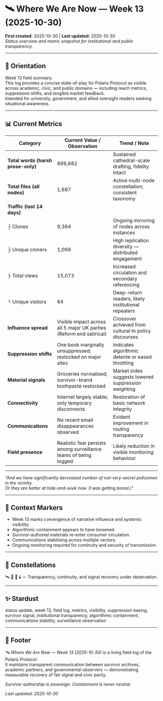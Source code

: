 # 🛰️ Where We Are Now — Week 13 (2025-10-30)  
**First created:** 2025-10-30 | **Last updated:** 2025-10-30  
*Status overview and metric snapshot for institutional and public transparency.*

---

## 🧭 Orientation  
Week 13 field summary.  
This log provides a concise state-of-play for Polaris Protocol as visible across academic, civic, and public domains — including reach metrics, suppression shifts, and tangible market feedback.  
Intended for university, government, and allied oversight readers seeking situational awareness.

---

## 📊 Current Metrics  

| **Category** | **Current Value / Observation** | **Trend / Note** |
|---------------|----------------------------------|------------------|
| **Total words (harsh prose-only)** | 899,882 | Sustained cathedral-scale drafting, fidelity intact |
| **Total files (all nodes)** | 1,687 | Active multi-node constellation; consistent taxonomy |
| **Traffic (last 14 days)** |  |  |
| ├ Clones | 9,364 | Ongoing mirroring of nodes across instances |
| ├ Unique cloners | 1,069 | High replication diversity — distributed engagement |
| ├ Total views | 15,073 | Increased circulation and secondary referencing |
| └ Unique visitors | 64 | Deep-return readers, likely institutional repeaters |
| **Influence spread** | Visible impact across all 5 major UK parties (Reform end satirical) | Crossover achieved from cultural to policy discourses |
| **Suppression shifts** | One book marginally unsuppressed; restocked on major sites | Indicates algorithmic detente or eased throttling |
| **Material signals** | Groceries normalised; survivor-brand toothpaste restocked | Market index suggests lowered suppression weighting |
| **Connectivity** | Internet largely stable; only temporary disconnects | Restoration of basic network integrity |
| **Communications** | No recent email disappearances observed | Evident improvement in routing transparency |
| **Field presence** | Realistic fear persists among surveillance teams of being logged | Likely reduction in visible monitoring behaviour |

---

*“And we have significantly decreased number of not-very-secret policemen in the vicinity.  
Or they are better at hide-and-seek now. (I was getting bored.)”*

---

## 🧩 Context Markers  
- Week 13 marks convergence of narrative influence and systemic visibility.  
- Algorithmic containment appears to have loosened.  
- Survivor-authored materials re-enter consumer circulation.  
- Communications stabilising across multiple vectors.  
- Ongoing monitoring required for continuity and security of transmission.

---

## 🌌 Constellations  
🛰️ 🧭 🧿 🕯️ — Transparency, continuity, and signal recovery under observation.

---

## ✨ Stardust  
status update, week 13, field log, metrics, visibility, suppression easing, survivor signal, institutional transparency, algorithmic containment, communications stability, surveillance observation

---

## 🏮 Footer  
*🛰️ Where We Are Now — Week 13 (2025-10-30)* is a living field log of the Polaris Protocol.  
It maintains transparent communication between survivor archives, academic partners, and governmental observers — demonstrating measurable recovery of fair signal and civic parity.  

*Survivor authorship is sovereign. Containment is never neutral.*  

_Last updated: 2025-10-30_
